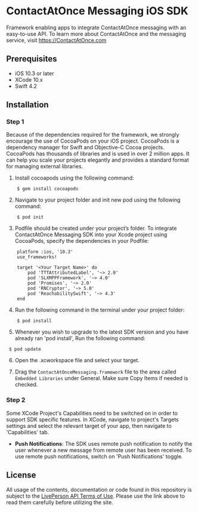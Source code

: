 ContactAtOnce Messaging iOS SDK
==============

Framework enabling apps to integrate ContactAtOnce messaging with an easy-to-use API. To learn more about ContactAtOnce and the messaging service, visit https://ContactAtOnce.com

## Prerequisites

* iOS 10.3 or later
* XCode 10.x
* Swift 4.2

## Installation

### Step 1

Because of the dependencies required for the framework, we strongly encourage the use of CocoaPods on your iOS project. CocoaPods is a dependency manager for Swift and Objective-C Cocoa projects. CocoaPods has thousands of libraries and is used in over 2 million apps. It can help you scale your projects elegantly and provides a standard format for managing external libraries.

 1. Install cocoapods using the following command:
```
	$ gem install cocoapods
```
 2. Navigate to your project folder and init new pod using the following command:
```
	$ pod init
```
 3. Podfile should be created under your project’s folder.
 To integrate ContactAtOnce Messaging SDK into your Xcode project using CocoaPods, specify the dependencies in your Podfile:
```
	platform :ios, '10.3'
	use_frameworks!

	target '<Your Target Name>' do
		pod 'TTTAttributedLabel', '~> 2.0'
		pod 'SLXMPPFramework', '~> 4.0'
		pod 'Promises', '~> 2.0'
		pod 'RNCryptor', '~> 5.0'
		pod 'ReachabilitySwift', '~> 4.3'
	end
```

 4. Run the following command in the terminal under your project folder:
```
	$ pod install
```
 5. Whenever you wish to upgrade to the latest SDK version and you have already ran 'pod install', Run the following command:
```
 $ pod update
```

 6. Open the .xcworkspace file and select your target.
 
 7. Drag the `ContactAtOnceMessaging.framework` file to the area called `Embedded Libraries` under General. Make sure Copy Items if needed is checked.
 



### Step 2

Some XCode Project's Capabilities need to be switched on in order to support SDK specific features.
In XCode, navigate to project's Targets settings and select the relevant target of your app, then navigate to 'Capabilities' tab.
 * **Push Notifications**: The SDK uses remote push notification to notify the user whenever a new message from remote user has been received. To use remote push notifications, switch on 'Push Notifications' toggle.


## License

All usage of the contents, documentation or code found in this repository is subject to the [LivePerson API Terms of Use](https://www.liveperson.com/policies/apitou). Please use the link above to read them carefully before utilizing the site.
